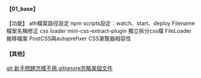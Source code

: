 #### 【01_base】

【功能】
ath檔案路徑設定
npm scripts設定：watch、start、deploy
Filename檔案名稱修正
css loader
mini-css-extract-plugin 獨立拆分css檔
FileLoader 搬移檔案
PostCSS與autoprefixer CSS瀏覽器相容性

#### 【其他】

[git 新手問題怎樣不用.gitignore忽略某個文件](https://segmentfault.com/q/1010000010399290)